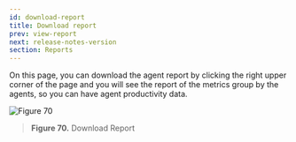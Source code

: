 ```yaml
---
id: download-report
title: Download report
prev: view-report
next: release-notes-version
section: Reports
---
```


On this page, you can download the agent report by clicking the right upper corner of the page and you will see the report of the metrics group by the agents, so you can have agent productivity data.

![Figure 70](/assets/images/products/kata-omnichat/image70.png)

> **Figure 70.** Download Report
